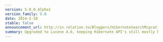 ```yaml
---
version: 5.0.0.Alpha1
version_family: 5.0
date: 2014-2-10
stable: false
announcement_url: http://in.relation.to/Bloggers/HibernateSearchMigratingToApacheLucene46
summary: Upgraded to Lucene 4.6, keeping Hibernate API's still mostly backwards compatible
---
```

